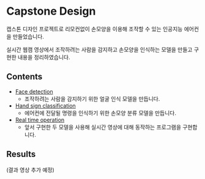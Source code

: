 # Capstone Design

캡스톤 디자인 프로젝트로 리모컨없이 손모양을 이용해 조작할 수 있는 인공지능 에어컨을 만들었습니다.

실시간 웹캠 영상에서 조작하려는 사람을 감지하고 손모양을 인식하는 모델을 만들고 구현한 내용을 정리하였습니다.




## Contents

- [Face detection](./FaceDetection)
  - 조작하려는 사람을 감지하기 위한 얼굴 인식 모델을 만듭니다.
- [Hand sign classification](./HandSignClassification)
  - 에어컨에 전달될 명령을 인식하기 위한 손모양 분류 모델을 만듭니다.
- [Real time operation](./RealTimeOperation)
  - 앞서 구현한 두 모델을 사용해 실시간 영상에 대해 동작하는 프로그램을 구현합니다.



## Results

(결과 영상 추가 예정)
